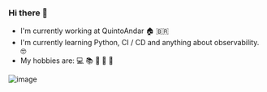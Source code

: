 ### Hi there 👋

<!--
**victorcfonseca/victorcfonseca** is a ✨ _special_ ✨ repository because its `README.md` (this file) appears on your GitHub profile.

Here are some ideas to get you started:

- 🔭 I’m currently working on ...
- 🌱 I’m currently learning ...
- 👯 I’m looking to collaborate on ...
- 🤔 I’m looking for help with ...
- 💬 Ask me about ...
- 📫 How to reach me: ...
- 😄 Pronouns: ...
- ⚡ Fun fact: ...
-->

- I'm currently working at QuintoAndar 🏠 🇧🇷
- I'm currently learning Python, CI / CD and anything about observability. 🤓
- My hobbies are: 💻 📚 🏃 🚴 🍻

![image](https://img.shields.io/badge/LinkedIn-0077B5?style=for-the-badge&logo=linkedin&logoColor=white)
